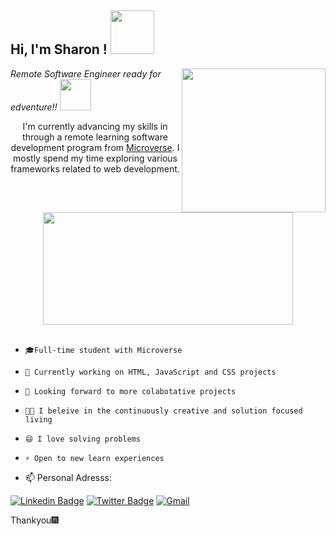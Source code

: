 
<h2> Hi, I'm Sharon ! <img src="https://media.giphy.com/media/26Fxy3Iz1ari8oytO/giphy.gif" width="70"></h2>
<img align='right' src="https://media.giphy.com/media/dWxO36Jzd6bTSt5dIY/giphy.gif" width="230">
<p><em>Remote Software Engineer ready for edventure!!    </em><img src= "https://media.giphy.com/media/3pZipqyo1sqHDfJGtz/giphy.gif" width="50"></p>                         



<p align="center"> I'm currently advancing my skills in through a remote learning software development program from <a href="https://www.microverse.org/">Microverse</a>. I mostly spend my time exploring various frameworks related to web development.</p>
<div align="center">
  
<img align="center" src="https://media.giphy.com/media/RbDKaczqWovIugyJmW/giphy.gif" width="400" height="180" />

</div>
<!-- - <p>You can check out my portfolio <a href="[https://somdotta-dev.netlify.app/](https://github.com/TuyishimireEric/TuyishimireEric.github.io)">here</a><img src="https://media.giphy.com/media/cKPse5DZaptID3YAMK/giphy.gif" width="60"></p> -->
<br>

-     🎓Full-time student with Microverse 
-     🔭 Currently working on HTML, JavaScript and CSS projects
-     👯 Looking forward to more colabotative projects 
-     💪🏼 I beleive in the continuously creative and solution focused living
  
-     😄 I love solving problems
-     ⚡ Open to new learn experiences

- 📫 Personal Adresss:

[![Linkedin Badge](https://img.shields.io/badge/-Ellie%20Villalejos-blue?style=flat-square&logo=Linkedin&logoColor=white&link=https://www.linkedin.com/in/ellievillalejos/)](https://www.linkedin.com/in/sharon-odhiambo-4333a0163/)
[![Twitter Badge](https://img.shields.io/badge/-@miss_elliev_-1ca0f1?style=flat-square&labelColor=1ca0f1&logo=twitter&logoColor=white&link=https://twitter.com/miss_elliev)](https://twitter.com/miss_elliev)
[![Gmail](https://img.shields.io/badge/-GMAIL-D14836?style=for-the-badge&logo=gmail&logoColor=white)](mailto:sharon.odhiambo100@gmail.com)

Thankyou🎆
